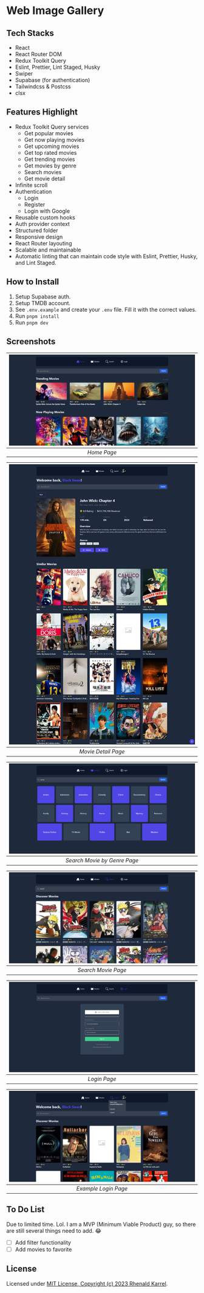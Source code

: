 # Web Image Gallery

## Tech Stacks

- React
- React Router DOM
- Redux Toolkit Query
- Eslint, Prettier, Lint Staged, Husky
- Swiper
- Supabase (for authentication)
- Tailwindcss & Postcss
- clsx

## Features Highlight

- Redux Toolkit Query services
  - Get popular movies
  - Get now playing movies
  - Get upcoming movies
  - Get top rated movies
  - Get trending movies
  - Get movies by genre
  - Search movies
  - Get movie detail
- Infinite scroll
- Authentication
  - Login
  - Register
  - Login with Google
- Reusable custom hooks
- Auth provider context
- Structured folder
- Responsive design
- React Router layouting
- Scalable and maintainable
- Automatic linting that can maintain code style with Eslint, Prettier, Husky, and Lint Staged.

## How to Install

1. Setup Supabase auth.
2. Setup TMDB account.
3. See `.env.example` and create your `.env` file. Fill it with the correct values.
4. Run `pnpm install`
5. Run `pnpm dev`

## Screenshots

| ![Home Page](./screenshots/landing.png) |
| :-------------------------------------: |
|               _Home Page_               |

| ![Movie Detail Page](./screenshots/movie-detail.png) |
| :--------------------------------------------------: |
|                 _Movie Detail Page_                  |

| ![Search Movie by Genre Page](./screenshots/search-movie-by-genre.png) |
| :--------------------------------------------------------------------: |
|                      _Search Movie by Genre Page_                      |

| ![Search Page](./screenshots/search.png) |
| :--------------------------------------: |
|           _Search Movie Page_            |

| ![Login Page](./screenshots/login.png) |
| :------------------------------------: |
|              _Login Page_              |

| ![Example Login Page](./screenshots/example-login.png) |
| :----------------------------------------------------: |
|                  _Example Login Page_                  |

## To Do List

Due to limited time. Lol. I am a MVP (Minimum Viable Product) guy, so there are still several things need to add. 😂

- [ ] Add filter functionality
- [ ] Add movies to favorite

## License

Licensed under [MIT License, Copyright (c) 2023 Rhenald Karrel](./LICENSE).
